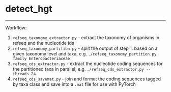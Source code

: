 # detect_hgt

---

Workflow:
1. `refseq_taxonomy_extractor.py` - extract the taxonomy of organisms in refseq and the nucleotide ids
2. `refseq_taxonomy_partition.py` - split the output of step 1. based on a given taxonomy level and taxa, e.g. `./refseq_taxonomy_partition.py family Enterobacteriaceae`
3. `refseq_cds_extractor.py` - extract the nucleotide coding sequences for the partitioned taxa in parallel, e.g. `./refseq_cds_extractor.py --threads 24`
4. `refseq_cds_savemat.py` - join and format the coding sequences tagged by taxa class and save into a `.mat` file for use with PyTorch

